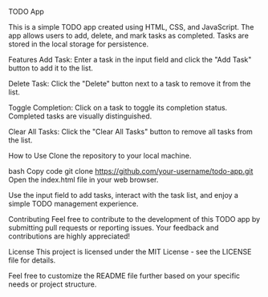 TODO App


This is a simple TODO app created using HTML, CSS, and JavaScript. The app allows users to add, delete, and mark tasks as completed. Tasks are stored in the local storage for persistence.

Features
Add Task: Enter a task in the input field and click the "Add Task" button to add it to the list.

Delete Task: Click the "Delete" button next to a task to remove it from the list.

Toggle Completion: Click on a task to toggle its completion status. Completed tasks are visually distinguished.

Clear All Tasks: Click the "Clear All Tasks" button to remove all tasks from the list.

How to Use
Clone the repository to your local machine.

bash
Copy code
git clone https://github.com/your-username/todo-app.git
Open the index.html file in your web browser.

Use the input field to add tasks, interact with the task list, and enjoy a simple TODO management experience.

Contributing
Feel free to contribute to the development of this TODO app by submitting pull requests or reporting issues. Your feedback and contributions are highly appreciated!

License
This project is licensed under the MIT License - see the LICENSE file for details.

Feel free to customize the README file further based on your specific needs or project structure.
